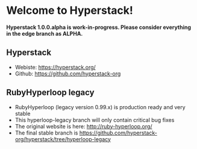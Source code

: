 # Welcome to Hyperstack!

**Hyperstack 1.0.0.alpha is work-in-progress. Please consider everything in the edge branch as ALPHA.**

## Hyperstack

+ Webiste: https://hyperstack.org/
+ Github: https://github.com/hyperstack-org

## RubyHyperloop legacy

+ RubyHyperloop (legacy version 0.99.x) is production ready and very stable
+ This hyperloop-legacy branch will only contain critical bug fixes
+ The original website is here: http://ruby-hyperloop.org/
+ The final stable branch is https://github.com/hyperstack-org/hyperstack/tree/hyperloop-legacy

